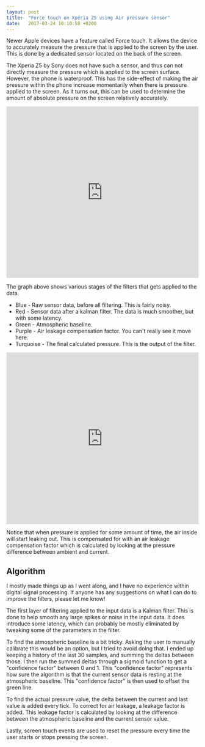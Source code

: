 ```yaml
---
layout: post
title:  "Force touch on Xperia Z5 using Air pressure sensor"
date:   2017-03-24 10:10:58 +0200
---
```


Newer Apple devices have a feature called Force touch. It allows the device to accurately measure the pressure that is applied to the screen by the user. This is done by a dedicated sensor located on the back of the screen.

The Xperia Z5 by Sony does not have such a sensor, and thus can not directly measure the pressure which is applied to the screen surface. However, the phone is waterproof. This has the side-effect of making the air pressure within the phone increase momentarily when there is pressure applied to the screen. As it turns out, this can be used to determine the amount of absolute pressure on the screen relatively accurately.

<div style='position:relative;padding-bottom:89%'><iframe src='https://gfycat.com/ifr/FlashyJoyfulKiskadee' frameborder='0' scrolling='no' width='100%' height='100%' style='position:absolute;top:0;left:0;' allowfullscreen></iframe></div>

The graph above shows various stages of the filters that gets applied to the data.

* Blue - Raw sensor data, before all filtering. This is fairly noisy.
* Red - Sensor data after a kalman filter. The data is much smoother, but with some latency.
* Green - Atmospheric baseline.
* Purple - Air leakage compensation factor. You can't really see it move here.
* Turquoise - The final calculated pressure. This is the output of the filter.

<div style='position:relative;padding-bottom:89%'><iframe src='https://gfycat.com/ifr/AridViciousGossamerwingedbutterfly' frameborder='0' scrolling='no' width='100%' height='100%' style='position:absolute;top:0;left:0;' allowfullscreen></iframe></div>

Notice that when pressure is applied for some amount of time, the air inside will start leaking out. This is compensated for with an air leakage compensation factor which is calculated by looking at the pressure difference between ambient and current.

## Algorithm

I mostly made things up as I went along, and I have no experience within digital signal processing. If anyone has any suggestions on what I can do to improve the filters, please let me know!

The first layer of filtering applied to the input data is a Kalman filter. This is done to help smooth any large spikes or noise in the input data. It does introduce some latency, which can probably be mostly eliminated by tweaking some of the parameters in the filter.

To find the atmospheric baseline is a bit tricky. Asking the user to manually calibrate this would be an option, but I tried to avoid doing that. I ended up keeping a history of the last 30 samples, and summing the deltas between those. I then run the summed deltas through a sigmoid function to get a "confidence factor" between 0 and 1. This "confidence factor" represents how sure the algorithm is that the current sensor data is resting at the atmospheric baseline. This "confidence factor" is then used to offset the green line.

To find the actual pressure value, the delta between the current and last value is added every tick. To correct for air leakage, a leakage factor is added. This leakage factor is calculated by looking at the difference between the atmospheric baseline and the current sensor value.

Lastly, screen touch events are used to reset the pressure every time the user starts or stops pressing the screen.
